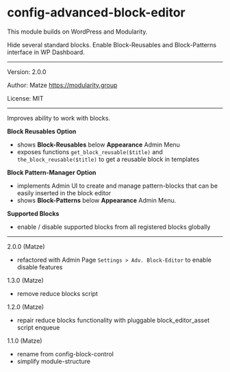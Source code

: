 # config-advanced-block-editor

This module builds on WordPress and Modularity.

Hide several standard blocks. Enable Block-Reusables and Block-Patterns interface in WP Dashboard. 

---

Version: 2.0.0

Author: Matze https://modularity.group

License: MIT

---

Improves ability to work with blocks.

**Block Reusables Option**
- shows **Block-Reusables** below **Appearance** Admin Menu
- exposes functions `get_block_reusable($title)` and `the_block_reusable($title)` to get a reusable block in templates

**Block Pattern-Manager Option**
- implements Admin UI to create and manage pattern-blocks that can be easily inserted in the block editor
- shows **Block-Patterns** below **Appearance** Admin Menu.

**Supported Blocks**
- enable / disable supported blocks from all registered blocks globally

---

2.0.0 (Matze)
- refactored with Admin Page `Settings > Adv. Block-Editor` to enable disable features

1.3.0 (Matze)
- remove reduce blocks script

1.2.0 (Matze)
- repair reduce blocks functionality with pluggable block_editor_asset script enqueue 

1.1.0 (Matze)
- rename from config-block-control
- simplify module-structure
